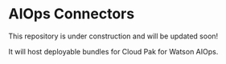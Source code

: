 # AIOps Connectors
This repository is under construction and will be updated soon!

It will host deployable bundles for Cloud Pak for Watson AIOps.
